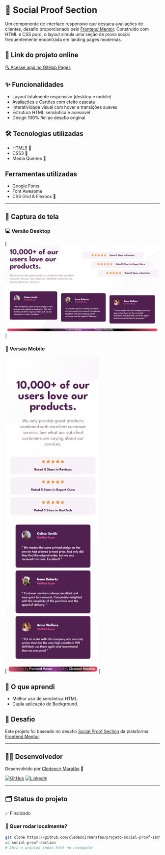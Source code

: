 # 📣 Social Proof Section

Um componente de interface responsivo que destaca avaliações de clientes, desafio proporcionado pelo [Frontend Mentor](https://www.frontendmentor.io). Construído com HTML e CSS puro, o layout simula uma seção de prova social frequentemente encontrada em landing pages modernas.

## 🔗 Link do projeto online

[🔍 Acesse aqui no GitHub Pages]()

## ✨ Funcionalidades

- Layout totalmente responsivo (desktop e mobile)
- Avaliações e Cartões com efeito cascata
- Interatividade visual com hover e transições suaves
- Estrutura HTML semântica e acessível
- Design 100% fiel ao desafio original

## 🛠 Tecnologias utilizadas

- HTML5 🧱
- CSS3 🎨
- Media Queries 📱

## Ferramentas utilizadas

- Google Fonts
- Font Awesome
- CSS Grid & Flexbox 📐

---

## 📸 Captura de tela

### 💻 Versão Desktop

[<img src="./src/assets/images/for-readme-project-social-proof-section.png" alt="Imagem do layout para versão desktop do projeto">]

### 📱 Versão Mobile

[<img src="./src/assets/images/mobile-screenshot.png">]

## 🧠 O que aprendi

- Melhor uso de semântica HTML.
- Dupla aplicação de Background.

## 📌 Desafio

Este projeto foi baseado no desafio [Social Proof Section](https://www.frontendmentor.io/challenges/social-proof-section-6e0qTv_bA) da plataforma [Frontend Mentor](https://www.frontendmentor.io).

---

## 🧑‍🎓 Desenvolvedor

Desenvolvido por [Cledeocir Marafão](https://www.linkedin.com/in/cledeocir-maraf%C3%A3o-267768193/) 👾

[![GitHub](https://img.shields.io/badge/GitHub-000?style=for-the-badge&logo=github&logoColor=white)](https://github.com/cledeocirmarafao)
[![LinkedIn](https://img.shields.io/badge/LinkedIn-0077B5?style=for-the-badge&logo=linkedin&logoColor=white)](https://www.linkedin.com/in/cledeocir-maraf%C3%A3o-267768193/)

---

## 🗂️ Status do projeto

✅ Finalizado

### 🚀 Quer rodar localmente?

```bash
git clone https://github.com/cledeocirmarafao/projeto-social-proof-section.git
cd social-proof-section
# Abra o arquivo index.html no navegador
```
